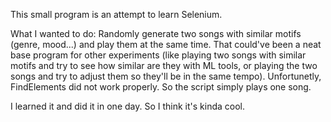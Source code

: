 This small program is an attempt to learn Selenium.

What I wanted to do:
Randomly generate two songs with similar motifs (genre, mood...) and play them at the same time. That could've been a neat base program for
other experiments (like playing two songs with similar motifs and try to see how similar are they with ML tools, or playing the two songs 
and try to adjust them so they'll be in the same tempo).
Unfortunetly, FindElements did not work properly. So the script simply plays one song.

I learned it and did it in one day. So I think it's kinda cool.
